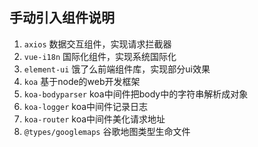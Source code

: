 ## 手动引入组件说明
1. `axios` 数据交互组件，实现请求拦截器
2. `vue-i18n` 国际化组件，实现系统国际化
3. `element-ui` 饿了么前端组件库，实现部分ui效果
4. `koa` 基于node的web开发框架
5. `koa-bodyparser` koa中间件把body中的字符串解析成对象
6. `koa-logger` koa中间件记录日志
7. `koa-router` koa中间件美化请求地址
8. `@types/googlemaps` 谷歌地图类型生命文件
